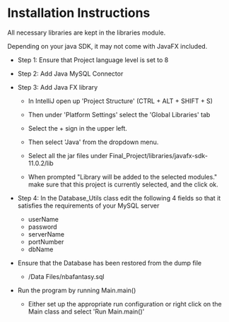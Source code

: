 # Installation Instructions #

All necessary libraries are kept in the libraries module.

Depending on your java SDK, it may not come with JavaFX included. 

* Step 1: Ensure that Project language level is set to 8

* Step 2: Add Java MySQL Connector

* Step 3: Add Java FX library

  * In IntelliJ open up 'Project Structure' (CTRL + ALT + SHIFT + S)
  
  * Then under 'Platform Settings' select the 'Global Libraries' tab
  
  * Select the + sign in the upper left. 
  
  * Then select 'Java' from the dropdown menu.
  
  * Select all the jar files under Final_Project/libraries/javafx-sdk-11.0.2/lib 
  
  * When prompted "Library <YOUR LIBRARY NAME> will be added to the selected modules." make sure that this project is currently selected, and the click ok.
  
* Step 4: In the Database_Utils class edit the following 4 fields so that it satisfies the requirements of your MySQL server
  * userName
  * password
  * serverName
  * portNumber
  * dbName

* Ensure that the Database has been restored from the dump file
  * /Data Files/nbafantasy.sql
  
* Run the program by running Main.main()
  * Either set up the appropriate run configuration or right click on the Main class and select 'Run Main.main()'


